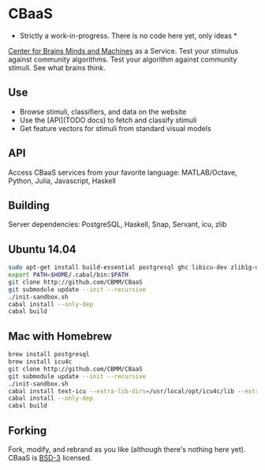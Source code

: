 CBaaS
=====

* Strictly a work-in-progress. There is no code here yet, only ideas *

[Center for Brains Minds and Machines](http://cbmm.mit.edu) as a Service. Test your stimulus against community algorithms. Test your algorithm against community stimuli. See what brains think.

Use
---

 - Browse stimuli, classifiers, and data on the website
 - Use the [API](TODO docs) to fetch and classify stimuli
 - Get feature vectors for stimuli from standard visual models

API
---

Access CBaaS services from your favorite language: MATLAB/Octave, Python, Julia, Javascript, Haskell

Building
--------

Server dependencies: PostgreSQL, Haskell, Snap, Servant, icu, zlib

## Ubuntu 14.04

```bash
sudo apt-get install build-essential postgresql ghc libicu-dev zlib1g-dev
export PATH=$HOME/.cabal/bin:$PATH
git clone http://github.com/CBMM/CBaaS
git submodule update --init --recursive
./init-sandbox.sh
cabal install --only-dep
cabal build
```

## Mac with Homebrew
```bash
brew install postgresql
brew install icu4c
git clone http://github.com/CBMM/CBaaS
git submodule update --init --recursive
./init-sandbox.sh
cabal install text-icu --extra-lib-dirs=/usr/local/opt/icu4c/lib --extra-include-dirs=/usr/local/opt/icu4c/include
cabal install --only-dep
cabal build
```

Forking
-------

Fork, modify, and rebrand as you like (although there's nothing here yet). CBaaS is [BSD-3](http://opensource.org/licenses/BSD-3-Clause) licensed.

